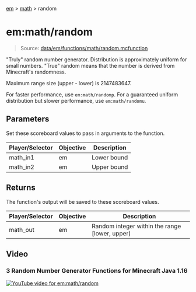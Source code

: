 [em](../../em.md) > [math](../math.md) > random

# em:math/random

> Source: [data/em/functions/math/random.mcfunction](../../../data/em/functions/math/random.mcfunction)

"Truly" random number generator. Distribution is approximately uniform for small numbers. "True" random means that the number is derived from Minecraft's randomness.

Maximum range size (upper - lower) is 2147483647.

For faster performance, use `em:math/randomp`. For a guaranteed uniform distribution but slower performance, use `em:math/randomu`.

## Parameters

Set these scoreboard values to pass in arguments to the function.

| Player/Selector | Objective | Description |
| --------------- | --------- | ----------- |
| math_in1        | em        | Lower bound |
| math_in2        | em        | Upper bound |

## Returns

The function's output will be saved to these scoreboard values.

| Player/Selector | Objective | Description                                    |
| --------------- | --------- | ---------------------------------------------- |
| math_out        | em        | Random integer within the range [lower, upper) |

## Video

### 3 Random Number Generator Functions for Minecraft Java 1.16

[![YouTube video for em:math/random](https://i3.ytimg.com/vi/LNFgu_qithk/maxresdefault.jpg)](https://www.youtube.com/watch?v=LNFgu_qithk)
